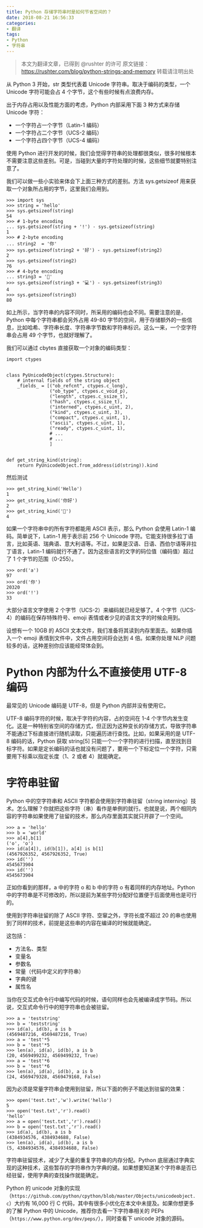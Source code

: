 ```yaml
---
title: Python 存储字符串时是如何节省空间的？
date: 2018-08-21 16:56:33
categories:
- 翻译
tags:
- Python
- 字符串
---
```


> 本文为翻译文章，已得到 @rushter 的许可
> 原文链接：https://rushter.com/blog/python-strings-and-memory
> 转载请注明出处

从 Python 3 开始，str 类型代表着 Unicode 字符串。取决于编码的类型，一个 Unicode 字符可能会占 4 个字节，这个有些时候有点浪费内存。

出于内存占用以及性能方面的考虑，Python 内部采用下面 3 种方式来存储 Unicode 字符：

* 一个字符占一个字节（Latin-1 编码）
* 一个字符占二个字节（UCS-2 编码）
* 一个字符占四个字节（UCS-4 编码）

使用 Python 进行开发的时候，我们会觉得字符串的处理都很类似，很多时候根本不需要注意这些差别。可是，当碰到大量的字符处理的时候，这些细节就要特别注意了。

<!-- more --> 

我们可以做一些小实验来体会下上面三种方式的差别。方法 sys.getsizeof 用来获取一个对象所占用的字节，这里我们会用到。

```
>>> import sys
>>> string = 'hello'
>>> sys.getsizeof(string)
54
>>> # 1-byte encoding
... sys.getsizeof(string + '!') - sys.getsizeof(string)
1
>>> # 2-byte encoding
... string2  = '你'
>>> sys.getsizeof(string2 + '好') - sys.getsizeof(string2)
2
>>> sys.getsizeof(string2)
76
>>> # 4-byte encoding
... string3 = '🐍'
>>> sys.getsizeof(string3 + '💻') - sys.getsizeof(string3)
4
>>> sys.getsizeof(string3)
80
```

如上所示，当字符串的内容不同时，所采用的编码也会不同。需要注意的是，Python 中每个字符串都会另外占用 49-80 字节的空间，用于存储额外的一些信息，比如哈希、字符串长度、字符串字节数和字符串标识。这么一来，一个空字符串会占用 49 个字节，也就好理解了。

我们可以通过 cbytes 直接获取一个对象的编码类型：

```
import ctypes


class PyUnicodeObject(ctypes.Structure):
    # internal fields of the string object
    _fields_ = [("ob_refcnt", ctypes.c_long),
                ("ob_type", ctypes.c_void_p),
                ("length", ctypes.c_ssize_t),
                ("hash", ctypes.c_ssize_t),
                ("interned", ctypes.c_uint, 2),
                ("kind", ctypes.c_uint, 3),
                ("compact", ctypes.c_uint, 1),
                ("ascii", ctypes.c_uint, 1),
                ("ready", ctypes.c_uint, 1),
                # ...
                # ...
                ]


def get_string_kind(string):
    return PyUnicodeObject.from_address(id(string)).kind
```

然后测试

```
>>> get_string_kind('Hello')
1
>>> get_string_kind('你好')
2
>>> get_string_kind('🐍')
4
```

如果一个字符串中的所有字符都能用 ASCII 表示，那么 Python 会使用 Latin-1 编码。简单说下，Latin-1 用于表示前 256 个 Unicode 字符。它能支持很多拉丁语言，比如英语、瑞典语、意大利语等。不过，如果是汉语、日语、西伯尔语等非拉丁语言，Latin-1 编码就行不通了。因为这些语言的文字的码位值（编码值）超过了 1 个字节的范围（0-255）。

```
>>> ord('a')
97
>>> ord('你')
20320
>>> ord('!')
33
```

大部分语言文字使用 2 个字节（UCS-2）来编码就已经足够了。4 个字节（UCS-4）的编码在保存特殊符号、emoji 表情或者少见的语言文字的时候会用到。

设想有一个 10GB 的 ASCII 文本文件，我们准备将其读到内存里面去。如果你插入一个 emoji 表情到文件中，文件占用空间将会达到 4 倍。如果你处理 NLP 问题较多的话，这种差别你应该能经常体会到。

# Python 内部为什么不直接使用 UTF-8 编码

最常见的 Unicode 编码是 UTF-8，但是 Python 内部并没有使用它。

UTF-8 编码字符的时候，取决于字符的内容，占的空间在 1-4 个字节内发生变化。这是一种特别省空间的存储方式，但正因为这种变长的存储方式，导致字符串不能通过下标直接进行随机读取，只能遍历进行查找。比如，如果采用的是 UTF-8 编码的话，Python 获取 string[5] 只能一个一个字符的进行扫描，直至找到目标字符。如果是定长编码的话也就没有问题了，要用一个下标定位一个字符，只需要用下标乘以指定长度（1、2 或者 4）就能确定。

# 字符串驻留

Python 中的空字符串和 ASCII 字符都会使用到字符串驻留（string interning）技术。怎么理解？你就把这些字符（串）看作是单例的就行。也就是说，两个相同内容的字符串如果使用了驻留的技术，那么内存里面其实就只开辟了一个空间。

```
>>> a = 'hello'
>>> b = 'world'
>>> a[4],b[1]
('o', 'o')
>>> id(a[4]), id(b[1]), a[4] is b[1]
(4567926352, 4567926352, True)
>>> id('')
4545673904
>>> id('')
4545673904
```

正如你看到的那样，a 中的字符 o 和 b 中的字符 o 有着同样的内存地址。Python 中的字符串是不可修改的，所以提前为某些字符分配好位置便于后面使用也是可行的。

使用到字符串驻留的除了 ASCII 字符、空窜之外，字符长度不超过 20 的串也使用到了同样的技术，前提是这些串的内容在编译的时候就能确定。

这包括：

* 方法名、类型
* 变量名
* 参数名
* 常量（代码中定义的字符串）
* 字典的键
* 属性名

当你在交互式命令行中编写代码的时候，语句同样也会先被编译成字节码。所以说，交互式命令行中的短字符串也会被驻留。

```
>>> a = 'teststring'
>>> b = 'teststring'
>>> id(a), id(b), a is b
(4569487216, 4569487216, True)
>>> a = 'test'*5
>>> b = 'test'*5
>>> len(a), id(a), id(b), a is b
(20, 4569499232, 4569499232, True)
>>> a = 'test'*6
>>> b = 'test'*6
>>> len(a), id(a), id(b), a is b
(24, 4569479328, 4569479168, False)
```

因为必须是常量字符串会使用到驻留，所以下面的例子不能达到驻留的效果：

```
>>> open('test.txt','w').write('hello')
5
>>> open('test.txt','r').read()
'hello'
>>> a = open('test.txt','r').read()
>>> b = open('test.txt','r').read()
>>> id(a), id(b), a is b
(4384934576, 4384934688, False)
>>> len(a), id(a), id(b), a is b
(5, 4384934576, 4384934688, False)
```

字符串驻留技术，减少了大量的重复字符串的内存分配。Python 底层通过字典实现的这种技术，这些暂存的字符串作为字典的键。如果想要知道某个字符串是否已经驻留，使用字典的查找操作就能确定。

Python 的 unicode 对象的实现（`https://github.com/python/cpython/blob/master/Objects/unicodeobject.c`）大约有 16,000 行 C 代码，其中有很多小优化在本文中未提及。如果你想更多的了解 Python 中的 Unicode，推荐你去看一下字符串相关的 PEPs（`https://www.python.org/dev/peps/`），同时查看下 unicode 对象的源码。
